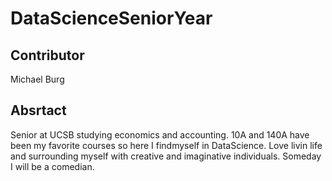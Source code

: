 # DataScienceSeniorYear
## Contributor 
Michael Burg
## Absrtact
Senior at UCSB studying economics and accounting. 10A and 140A have been my favorite courses so here I findmyself in DataScience. Love livin life and surrounding myself with creative and imaginative individuals. Someday I will be a comedian.
